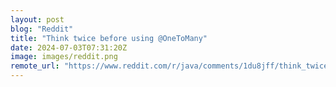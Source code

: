 ```yaml
---
layout: post
blog: "Reddit"
title: "Think twice before using @OneToMany"
date: 2024-07-03T07:31:20Z
image: images/reddit.png
remote_url: "https://www.reddit.com/r/java/comments/1du8jff/think_twice_before_using_onetomany/"
---
```

